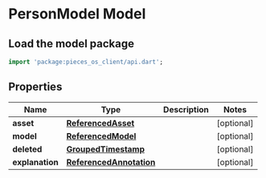 # PersonModel Model

## Load the model package
```dart
import 'package:pieces_os_client/api.dart';
```

## Properties
Name | Type | Description | Notes
------------ | ------------- | ------------- | -------------
**asset** | [**ReferencedAsset**](ReferencedAsset) |  | [optional] 
**model** | [**ReferencedModel**](ReferencedModel) |  | [optional] 
**deleted** | [**GroupedTimestamp**](GroupedTimestamp) |  | [optional] 
**explanation** | [**ReferencedAnnotation**](ReferencedAnnotation) |  | [optional] 




